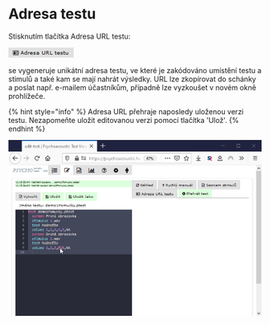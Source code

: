# Adresa testu

Stisknutím tlačítka Adresa URL testu:

![](../.gitbook/assets/image%20%281%29.png)

se vygeneruje unikátní adresa testu, ve které je zakódováno umístění testu a stimulů a také kam se mají nahrát výsledky. URL lze zkopírovat do schánky a poslat např. e-mailem účastníkům, případně lze vyzkoušet v novém okně prohlížeče.

{% hint style="info" %}
Adresa URL přehraje naposledy uloženou verzi testu. Nezapomeňte uložit editovanou verzi pomocí tlačítka 'Ulož'.
{% endhint %}

![](../.gitbook/assets/qpeqbxjfym.gif)





